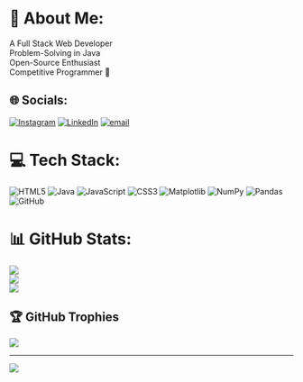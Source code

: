# 💫 About Me:
A Full Stack Web Developer<br>Problem-Solving in Java<br>Open-Source Enthusiast <br>Competitive Programmer 👀


## 🌐 Socials:
[![Instagram](https://img.shields.io/badge/Instagram-%23E4405F.svg?logo=Instagram&logoColor=white)](https://instagram.com/chauhanprince.01) [![LinkedIn](https://img.shields.io/badge/LinkedIn-%230077B5.svg?logo=linkedin&logoColor=white)](https://linkedin.com/in/prince1184) [![email](https://img.shields.io/badge/Email-D14836?logo=gmail&logoColor=white)](mailto:chauhanprince21153366@gmail.com) 

# 💻 Tech Stack:
![HTML5](https://img.shields.io/badge/html5-%23E34F26.svg?style=plastic&logo=html5&logoColor=white) ![Java](https://img.shields.io/badge/java-%23ED8B00.svg?style=plastic&logo=openjdk&logoColor=white) ![JavaScript](https://img.shields.io/badge/javascript-%23323330.svg?style=plastic&logo=javascript&logoColor=%23F7DF1E) ![CSS3](https://img.shields.io/badge/css3-%231572B6.svg?style=plastic&logo=css3&logoColor=white) ![Matplotlib](https://img.shields.io/badge/Matplotlib-%23ffffff.svg?style=plastic&logo=Matplotlib&logoColor=black) ![NumPy](https://img.shields.io/badge/numpy-%23013243.svg?style=plastic&logo=numpy&logoColor=white) ![Pandas](https://img.shields.io/badge/pandas-%23150458.svg?style=plastic&logo=pandas&logoColor=white) ![GitHub](https://img.shields.io/badge/github-%23121011.svg?style=plastic&logo=github&logoColor=white)
# 📊 GitHub Stats:
![](https://github-readme-stats.vercel.app/api?username=Prince1895&theme=dark&hide_border=false&include_all_commits=true&count_private=false)<br/>
![](https://nirzak-streak-stats.vercel.app/?user=Prince1895&theme=dark&hide_border=false)<br/>
![](https://github-readme-stats.vercel.app/api/top-langs/?username=Prince1895&theme=dark&hide_border=false&include_all_commits=true&count_private=false&layout=compact)

## 🏆 GitHub Trophies
![](https://github-profile-trophy.vercel.app/?username=Prince1895&theme=radical&no-frame=false&no-bg=true&margin-w=4)

---
[![](https://visitcount.itsvg.in/api?id=Prince1895&icon=0&color=0)](https://visitcount.itsvg.in)

<!-- Proudly created with GPRM ( https://gprm.itsvg.in ) -->
